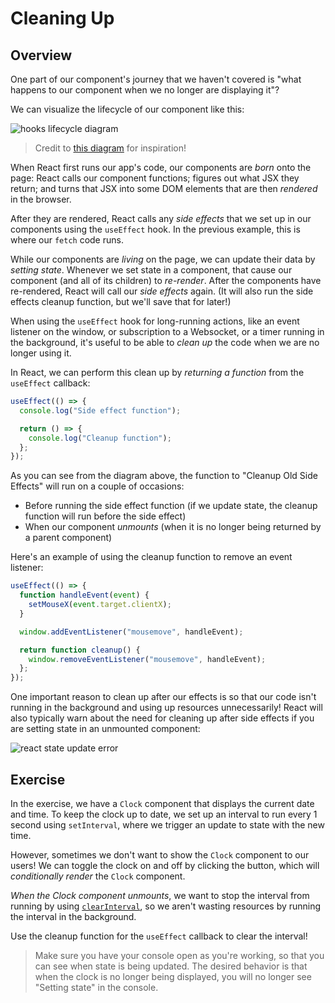 # Cleaning Up

## Overview

One part of our component's journey that we haven't covered is "what happens to
our component when we no longer are displaying it"?

We can visualize the lifecycle of our component like this:

![hooks lifecycle diagram](https://i.imgur.com/DhbtJjg.png)

> Credit to [this diagram](https://github.com/donavon/hook-flow) for
> inspiration!

When React first runs our app's code, our components are _born_ onto the page:
React calls our component functions; figures out what JSX they return; and turns
that JSX into some DOM elements that are then _rendered_ in the browser.

After they are rendered, React calls any _side effects_ that we set up in our
components using the `useEffect` hook. In the previous example, this is where
our `fetch` code runs.

While our components are _living_ on the page, we can update their data by
_setting state_. Whenever we set state in a component, that cause our component
(and all of its children) to _re-render_. After the components have re-rendered,
React will call our _side effects_ again. (It will also run the side effects
cleanup function, but we'll save that for later!)

When using the `useEffect` hook for long-running actions, like an event listener
on the window, or subscription to a Websocket, or a timer running in the
background, it's useful to be able to _clean up_ the code when we are no longer
using it.

In React, we can perform this clean up by _returning a function_ from the
`useEffect` callback:

```js
useEffect(() => {
  console.log("Side effect function");

  return () => {
    console.log("Cleanup function");
  };
});
```

As you can see from the diagram above, the function to "Cleanup Old Side
Effects" will run on a couple of occasions:

- Before running the side effect function (if we update state, the cleanup
  function will run before the side effect)
- When our component _unmounts_ (when it is no longer being returned by a parent
  component)

Here's an example of using the cleanup function to remove an event listener:

```js
useEffect(() => {
  function handleEvent(event) {
    setMouseX(event.target.clientX);
  }

  window.addEventListener("mousemove", handleEvent);

  return function cleanup() {
    window.removeEventListener("mousemove", handleEvent);
  };
});
```

One important reason to clean up after our effects is so that our code isn't
running in the background and using up resources unnecessarily! React will also
typically warn about the need for cleaning up after side effects if you are
setting state in an unmounted component:

![react state update error](https://miro.medium.com/max/1172/1*LNooQtqru3ZavWrnxNs2mQ.png)

## Exercise

In the exercise, we have a `Clock` component that displays the current date and
time. To keep the clock up to date, we set up an interval to run every 1 second
using `setInterval`, where we trigger an update to state with the new time.

However, sometimes we don't want to show the `Clock` component to our users! We
can toggle the clock on and off by clicking the button, which will
_conditionally render_ the `Clock` component.

_When the Clock component unmounts_, we want to stop the interval from running
by using
[`clearInterval`](https://developer.mozilla.org/en-US/docs/Web/API/WindowOrWorkerGlobalScope/clearInterval),
so we aren't wasting resources by running the interval in the background.

Use the cleanup function for the `useEffect` callback to clear the interval!

> Make sure you have your console open as you're working, so that you can see
> when state is being updated. The desired behavior is that when the clock is no
> longer being displayed, you will no longer see "Setting state" in the console.
